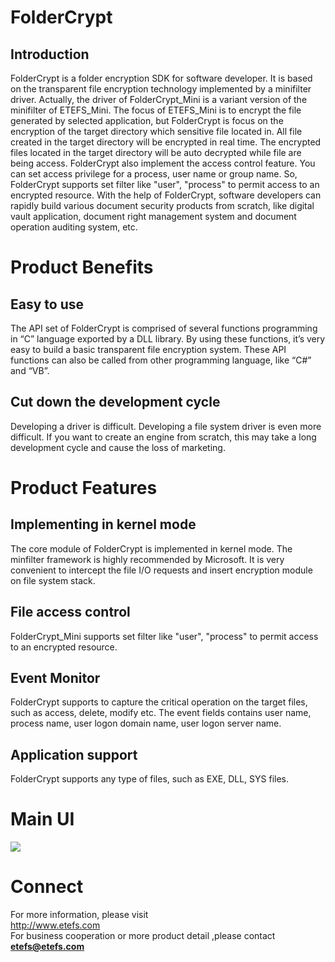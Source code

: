 # FolderCrypt

##  Introduction
FolderCrypt is a folder encryption SDK for software developer. It is based on the transparent file encryption technology implemented by a minifilter driver. Actually, the driver of FolderCrypt_Mini is a variant version of the minifilter of ETEFS_Mini. The focus of ETEFS_Mini is to encrypt the file generated by selected application, but FolderCrypt is focus on the encryption of the target directory which sensitive file located in. All file created in the target directory will be encrypted in real time. The encrypted files located in the target directory will be auto decrypted while file are being access. FolderCrypt also implement the access control feature. You can set access privilege for a process, user name or group name. So, FolderCrypt supports set filter like "user", "process" to permit access to an encrypted resource. With the help of FolderCrypt, software developers can rapidly build various document security products from scratch, like digital vault application, document right management system and document operation auditing system, etc. 

# Product Benefits
## Easy to use
The API set of FolderCrypt is comprised of several functions programming in “C” language exported by a DLL library. By using these functions, it’s very easy to build a basic transparent file encryption system. These API functions can also be called from other programming language, like “C#” and “VB”.  
## Cut down the development cycle
Developing a driver is difficult. Developing a file system driver is even more difficult. If you want to create an engine from scratch, this may take a long development cycle and cause the loss of marketing.
# Product Features 
## Implementing in kernel mode
The core module of FolderCrypt is implemented in kernel mode. The minfilter framework is highly recommended by Microsoft. It is very convenient to intercept the file I/O requests and insert encryption module on file system stack.
## File access control
FolderCrypt_Mini supports set filter like "user", "process" to permit access to an encrypted resource.
## Event Monitor
FolderCrypt supports to capture the critical operation on the target files, such as access, delete, modify etc. The event fields contains user name, process name, user logon domain name, user logon server name.
## Application support
FolderCrypt supports any type of files, such as EXE, DLL, SYS files.
# Main UI
<img src="https://etefs.com/foldercrypt.png">    

# Connect
For more information, please visit    
http://www.etefs.com    
For business cooperation or more product detail ,please contact    
**etefs@etefs.com**    
